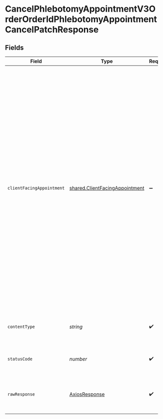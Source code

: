 # CancelPhlebotomyAppointmentV3OrderOrderIdPhlebotomyAppointmentCancelPatchResponse


## Fields

| Field                                                                                                                                                                                                                                                                                                                                                                                                                                                                                                                                                   | Type                                                                                                                                                                                                                                                                                                                                                                                                                                                                                                                                                    | Required                                                                                                                                                                                                                                                                                                                                                                                                                                                                                                                                                | Description                                                                                                                                                                                                                                                                                                                                                                                                                                                                                                                                             | Example                                                                                                                                                                                                                                                                                                                                                                                                                                                                                                                                                 |
| ------------------------------------------------------------------------------------------------------------------------------------------------------------------------------------------------------------------------------------------------------------------------------------------------------------------------------------------------------------------------------------------------------------------------------------------------------------------------------------------------------------------------------------------------------- | ------------------------------------------------------------------------------------------------------------------------------------------------------------------------------------------------------------------------------------------------------------------------------------------------------------------------------------------------------------------------------------------------------------------------------------------------------------------------------------------------------------------------------------------------------- | ------------------------------------------------------------------------------------------------------------------------------------------------------------------------------------------------------------------------------------------------------------------------------------------------------------------------------------------------------------------------------------------------------------------------------------------------------------------------------------------------------------------------------------------------------- | ------------------------------------------------------------------------------------------------------------------------------------------------------------------------------------------------------------------------------------------------------------------------------------------------------------------------------------------------------------------------------------------------------------------------------------------------------------------------------------------------------------------------------------------------------- | ------------------------------------------------------------------------------------------------------------------------------------------------------------------------------------------------------------------------------------------------------------------------------------------------------------------------------------------------------------------------------------------------------------------------------------------------------------------------------------------------------------------------------------------------------- |
| `clientFacingAppointment`                                                                                                                                                                                                                                                                                                                                                                                                                                                                                                                               | [shared.ClientFacingAppointment](../../../sdk/models/shared/clientfacingappointment.md)                                                                                                                                                                                                                                                                                                                                                                                                                                                                 | :heavy_minus_sign:                                                                                                                                                                                                                                                                                                                                                                                                                                                                                                                                      | Successful Response                                                                                                                                                                                                                                                                                                                                                                                                                                                                                                                                     | {<br/>"id": "54858552-e174-42fe-bec4-39a493caa26b",<br/>"user_id": "9a244c42-9115-498b-ba1d-3d416333d0fa",<br/>"address": {<br/>"first_line": "123 Main St.",<br/>"second_line": "Apt. 208",<br/>"city": "San Francisco",<br/>"state": "CA",<br/>"zip_code": "91189",<br/>"country": "United States"<br/>},<br/>"location": {<br/>"lng": -122.4194155,<br/>"lat": 37.7749295<br/>},<br/>"start_at": "2021-01-01T00:00:00",<br/>"end_at": "2021-01-01T00:00:00",<br/>"iana_timezone": "America/New_York",<br/>"type": "phlebotomy",<br/>"provider": "getlabs",<br/>"status": "confirmed",<br/>"provider_id": "123",<br/>"can_reschedule": true<br/>} |
| `contentType`                                                                                                                                                                                                                                                                                                                                                                                                                                                                                                                                           | *string*                                                                                                                                                                                                                                                                                                                                                                                                                                                                                                                                                | :heavy_check_mark:                                                                                                                                                                                                                                                                                                                                                                                                                                                                                                                                      | HTTP response content type for this operation                                                                                                                                                                                                                                                                                                                                                                                                                                                                                                           |                                                                                                                                                                                                                                                                                                                                                                                                                                                                                                                                                         |
| `statusCode`                                                                                                                                                                                                                                                                                                                                                                                                                                                                                                                                            | *number*                                                                                                                                                                                                                                                                                                                                                                                                                                                                                                                                                | :heavy_check_mark:                                                                                                                                                                                                                                                                                                                                                                                                                                                                                                                                      | HTTP response status code for this operation                                                                                                                                                                                                                                                                                                                                                                                                                                                                                                            |                                                                                                                                                                                                                                                                                                                                                                                                                                                                                                                                                         |
| `rawResponse`                                                                                                                                                                                                                                                                                                                                                                                                                                                                                                                                           | [AxiosResponse](https://axios-http.com/docs/res_schema)                                                                                                                                                                                                                                                                                                                                                                                                                                                                                                 | :heavy_check_mark:                                                                                                                                                                                                                                                                                                                                                                                                                                                                                                                                      | Raw HTTP response; suitable for custom response parsing                                                                                                                                                                                                                                                                                                                                                                                                                                                                                                 |                                                                                                                                                                                                                                                                                                                                                                                                                                                                                                                                                         |